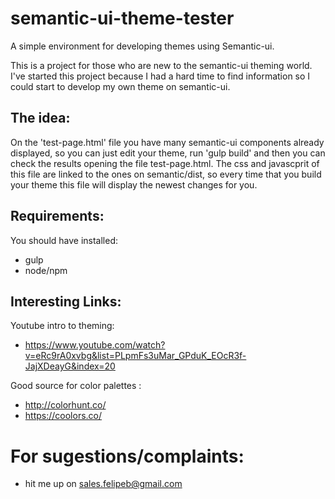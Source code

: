 # semantic-ui-theme-tester

A simple environment for developing themes using Semantic-ui.

This is a project for those who are new to the semantic-ui theming world. I've started this project because I had a hard time to find information so I could start to develop my own theme on semantic-ui. 

## The idea:

On the 'test-page.html' file you have many semantic-ui components already displayed, so you can just edit your theme, run 'gulp build' and then you can check the results opening the file test-page.html. The css and javascprit of this file are linked to the ones on semantic/dist, so every time that you build your theme this file will display the newest changes for you.

## Requirements:

You should have installed:

- gulp
- node/npm

## Interesting Links:

 Youtube intro to theming: 
- https://www.youtube.com/watch?v=eRc9rA0xvbg&list=PLpmFs3uMar_GPduK_EOcR3f-JajXDeayG&index=20

 Good source for color palettes :
- http://colorhunt.co/
- https://coolors.co/


# For sugestions/complaints:
 - hit me up on sales.felipeb@gmail.com
